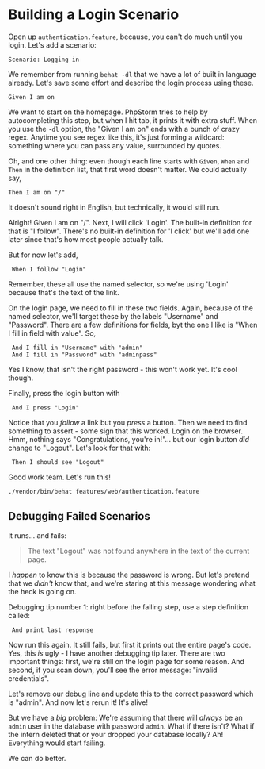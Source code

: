 # Building a Login Scenario

Open up `authentication.feature`, because, you can't do much until you
login. Let's add a scenario:

    Scenario: Logging in

We remember from running `behat -dl` that we have a lot of built in language
already. Let's save some effort and describe the login process using these.

    Given I am on 

We want to start on the homepage. PhpStorm tries to help by autocompleting this
step, but when I hit tab, it prints it with extra stuff. When you use the `-dl`
option, the "Given I am on" ends with a bunch of crazy regex. Anytime you see
regex like this, it's just forming a wildcard: something where you can pass any
value, surrounded by quotes.

Oh, and one other thing: even though each line starts with `Given`, `When` and
`Then` in the definition list, that first word doesn't matter. We could actually
say,

    Then I am on "/"

It doesn't sound right in English, but technically, it would still run.

Alright! Given I am on "/". Next, I will click 'Login'. The built-in definition for
that is "I follow". There's no built-in definition for 'I click' but we'll add one
later since that's how most people actually talk.

But for now let's add,

     When I follow "Login"

Remember, these all use the named selector, so we're using 'Login' because that's the
text of the link.

On the login page, we need to fill in these two fields. Again, because of the named
selector, we'll target these by the labels "Username" and "Password". There are a few
definitions for fields, byt the one I like is "When I fill in field with value". So,

     And I fill in "Username" with "admin"
     And I fill in "Password" with "adminpass"

Yes I know, that isn't the right password - this won't work yet. It's cool though.

Finally, press the login button with

     And I press "Login"

Notice that you *follow* a link but you *press* a button. Then we need to find something
to assert - some sign that this worked. Login on the browser. Hmm, nothing says
"Congratulations, you're in!"... but our login button *did* change to "Logout". Let's
look for that with: 

     Then I should see "Logout"

Good work team. Let's run this!

```bash
./vendor/bin/behat features/web/authentication.feature
```

## Debugging Failed Scenarios

It runs... and fails:

> The text "Logout" was not found anywhere in the text of the current page.

I *happen* to know this is because the password is wrong. But let's pretend that
we *didn't* know that, and we're staring at this message wondering what the heck
is going on.

Debugging tip number 1: right before the failing step, use a step definition called:

     And print last response

Now run this again. It still fails, but first it prints out the entire page's code. Yes,
this *is* ugly - I have another debugging tip later. There are two important things: first,
we're still on the login page for some reason. And second, if you scan down, you'll see
the error message: "invalid credentials".

Let's remove our debug line and update this to the correct password which is
"admin". And now let's rerun it! It's alive!

But we have a *big* problem: We're assuming that there will *always* be an `admin`
user in the database with password `admin`. What if there isn't? What if the intern
deleted that or your dropped your database locally? Ah! Everything would start failing.

We can do better.
